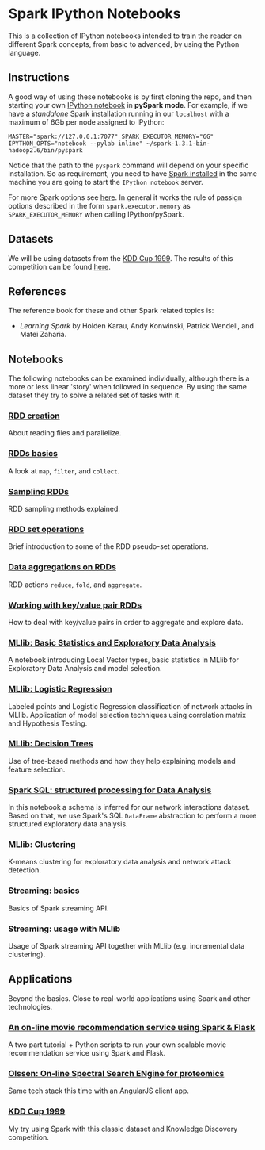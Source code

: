 # Spark IPython Notebooks  

This is a collection of IPython notebooks intended to train the reader
on different Spark concepts, from basic to advanced, by using the Python
language.  

## Instructions  

A good way of using these notebooks is by first cloning the repo, and then 
starting your own [IPython notebook](http://ipython.org/notebook.html) in 
**pySpark mode**. For example, if we have a *standalone* Spark installation
running in our `localhost` with a maximum of 6Gb per node assigned to IPython:  

    MASTER="spark://127.0.0.1:7077" SPARK_EXECUTOR_MEMORY="6G" IPYTHON_OPTS="notebook --pylab inline" ~/spark-1.3.1-bin-hadoop2.6/bin/pyspark

Notice that the path to the `pyspark` command will depend on your specific 
installation. So as requirement, you need to have
[Spark installed](https://spark.apache.org/docs/latest/index.html) in 
the same machine you are going to start the `IPython notebook` server.     

For more Spark options see [here](https://spark.apache.org/docs/latest/spark-standalone.html). In general it works the rule of passign options 
described in the form `spark.executor.memory` as `SPARK_EXECUTOR_MEMORY` when
calling IPython/pySpark.   
 
## Datasets  

We will be using datasets from the [KDD Cup 1999](http://kdd.ics.uci.edu/databases/kddcup99/kddcup99.html). The results 
of this competition can be found [here](http://cseweb.ucsd.edu/~elkan/clresults.html).  

## References

The reference book for these and other Spark related topics is:  

- *Learning Spark* by Holden Karau, Andy Konwinski, Patrick Wendell, and Matei Zaharia.  

## Notebooks  

The following notebooks can be examined individually, although there is a more
or less linear 'story' when followed in sequence. By using the same dataset
they try to solve a related set of tasks with it.  
 
### [RDD creation](https://github.com/jadianes/spark-py-notebooks/blob/master/nb1-rdd-creation/nb1-rdd-creation.ipynb)  

About reading files and parallelize.  
  
### [RDDs basics](https://github.com/jadianes/spark-py-notebooks/blob/master/nb2-rdd-basics/nb2-rdd-basics.ipynb)

A look at `map`, `filter`, and `collect`.  
  
### [Sampling RDDs](https://github.com/jadianes/spark-py-notebooks/blob/master/nb3-rdd-sampling/nb3-rdd-sampling.ipynb)  

RDD sampling methods explained.    
  
### [RDD set operations](https://github.com/jadianes/spark-py-notebooks/blob/master/nb4-rdd-set/nb4-rdd-set.ipynb)    

Brief introduction to some of the RDD pseudo-set operations.  

### [Data aggregations on RDDs](https://github.com/jadianes/spark-py-notebooks/blob/master/nb5-rdd-aggregations/nb5-rdd-aggregations.ipynb)  

RDD actions `reduce`, `fold`, and `aggregate`.   

### [Working with key/value pair RDDs](https://github.com/jadianes/spark-py-notebooks/blob/master/nb6-rdd-key-value/nb6-rdd-key-value.ipynb)    

How to deal with key/value pairs in order to aggregate and explore data.  
  
### [MLlib: Basic Statistics and Exploratory Data Analysis](https://github.com/jadianes/spark-py-notebooks/blob/master/nb7-mllib-statistics/nb7-mllib-statistics.ipynb)    

A notebook introducing Local Vector types, basic statistics 
in MLlib for Exploratory Data Analysis and model selection.  
  
### [MLlib: Logistic Regression](https://github.com/jadianes/spark-py-notebooks/blob/master/nb8-mllib-logit/nb8-mllib-logit.ipynb)     

Labeled points and Logistic Regression classification of network attacks in MLlib.
Application of model selection techniques using correlation matrix and Hypothesis Testing.    

### [MLlib: Decision Trees](https://github.com/jadianes/spark-py-notebooks/blob/master/nb9-mllib-trees/nb9-mllib-trees.ipynb)  

Use of tree-based methods and how they help explaining models and
 feature selection.  

### [Spark SQL: structured processing for Data Analysis](https://github.com/jadianes/spark-py-notebooks/blob/master/nb10-sql-dataframes/nb10-sql-dataframes.ipynb)  

In this notebook a schema is inferred for our network interactions dataset. Based on that, we use
Spark's SQL `DataFrame` abstraction to perform a more structured exploratory data analysis.  

### MLlib: Clustering  

K-means clustering for exploratory data analysis and network attack detection.  

### Streaming: basics  

Basics of Spark streaming API.  

### Streaming: usage with MLlib  

Usage of Spark streaming API together with MLlib (e.g. incremental data clustering). 

## Applications  

Beyond the basics. Close to real-world applications using Spark and other technologies.  

### [An on-line movie recommendation service using Spark & Flask](https://github.com/jadianes/spark-py-notebooks/tree/master/movie-lens-recommender)  

A two part tutorial + Python scripts to run your own scalable movie recommendation service using Spark and Flask.  

### [Olssen: On-line Spectral Search ENgine for proteomics](http://olssen.github.io/)  

Same tech stack this time with an AngularJS client app.  

### [KDD Cup 1999](https://github.com/jadianes/kdd-cup-99-spark)  

My try using Spark with this classic dataset and Knowledge Discovery competition.  



